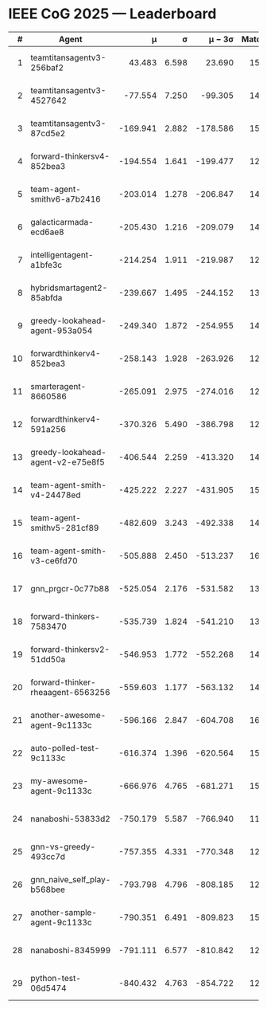 # IEEE CoG 2025 — Leaderboard

| # | Agent | μ | σ | μ − 3σ | Matches | Updated |
|---:|---|---:|---:|---:|---:|---|
| 1 | teamtitansagentv3-256baf2 | 43.483 | 6.598 | 23.690 | 15536 | 2025-08-22 13:30 |
| 2 | teamtitansagentv3-4527642 | -77.554 | 7.250 | -99.305 | 14710 | 2025-08-22 13:30 |
| 3 | teamtitansagentv3-87cd5e2 | -169.941 | 2.882 | -178.586 | 15986 | 2025-08-22 13:30 |
| 4 | forward-thinkersv4-852bea3 | -194.554 | 1.641 | -199.477 | 12008 | 2025-08-22 13:30 |
| 5 | team-agent-smithv6-a7b2416 | -203.014 | 1.278 | -206.847 | 14740 | 2025-08-22 13:30 |
| 6 | galacticarmada-ecd6ae8 | -205.430 | 1.216 | -209.079 | 14160 | 2025-08-22 13:30 |
| 7 | intelligentagent-a1bfe3c | -214.254 | 1.911 | -219.987 | 12719 | 2025-08-22 13:30 |
| 8 | hybridsmartagent2-85abfda | -239.667 | 1.495 | -244.152 | 13236 | 2025-08-22 13:30 |
| 9 | greedy-lookahead-agent-953a054 | -249.340 | 1.872 | -254.955 | 14430 | 2025-08-22 13:30 |
| 10 | forwardthinkerv4-852bea3 | -258.143 | 1.928 | -263.926 | 12353 | 2025-08-22 13:30 |
| 11 | smarteragent-8660586 | -265.091 | 2.975 | -274.016 | 12691 | 2025-08-22 13:30 |
| 12 | forwardthinkerv4-591a256 | -370.326 | 5.490 | -386.798 | 12423 | 2025-08-22 13:30 |
| 13 | greedy-lookahead-agent-v2-e75e8f5 | -406.544 | 2.259 | -413.320 | 14910 | 2025-08-22 13:30 |
| 14 | team-agent-smith-v4-24478ed | -425.222 | 2.227 | -431.905 | 15642 | 2025-08-22 13:30 |
| 15 | team-agent-smithv5-281cf89 | -482.609 | 3.243 | -492.338 | 14980 | 2025-08-22 13:30 |
| 16 | team-agent-smith-v3-ce6fd70 | -505.888 | 2.450 | -513.237 | 16342 | 2025-08-22 13:30 |
| 17 | gnn_prgcr-0c77b88 | -525.054 | 2.176 | -531.582 | 13400 | 2025-08-22 13:30 |
| 18 | forward-thinkers-7583470 | -535.739 | 1.824 | -541.210 | 13980 | 2025-08-22 13:30 |
| 19 | forward-thinkersv2-51dd50a | -546.953 | 1.772 | -552.268 | 14860 | 2025-08-22 13:30 |
| 20 | forward-thinker-rheaagent-6563256 | -559.603 | 1.177 | -563.132 | 14380 | 2025-08-22 13:30 |
| 21 | another-awesome-agent-9c1133c | -596.166 | 2.847 | -604.708 | 16000 | 2025-08-22 13:30 |
| 22 | auto-polled-test-9c1133c | -616.374 | 1.396 | -620.564 | 15060 | 2025-08-22 13:30 |
| 23 | my-awesome-agent-9c1133c | -666.976 | 4.765 | -681.271 | 15220 | 2025-08-22 13:30 |
| 24 | nanaboshi-53833d2 | -750.179 | 5.587 | -766.940 | 11580 | 2025-08-22 13:30 |
| 25 | gnn-vs-greedy-493cc7d | -757.355 | 4.331 | -770.348 | 12300 | 2025-08-22 13:30 |
| 26 | gnn_naive_self_play-b568bee | -793.798 | 4.796 | -808.185 | 12120 | 2025-08-22 13:30 |
| 27 | another-sample-agent-9c1133c | -790.351 | 6.491 | -809.823 | 15040 | 2025-08-22 13:30 |
| 28 | nanaboshi-8345999 | -791.111 | 6.577 | -810.842 | 12630 | 2025-08-22 13:30 |
| 29 | python-test-06d5474 | -840.432 | 4.763 | -854.722 | 12470 | 2025-08-22 13:30 |
